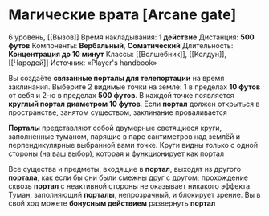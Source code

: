 # Магические врата [Arcane gate]
6 уровень, [[Вызов]]
Время накладывания: **1 действие**
Дистанция: **500 футов**
Компоненты: **Вербальный**, **Соматический**
Длительность: **Концентрация до 10 минут**
Классы: [[Волшебник]], [[Колдун]], [[Чародей]]
Источник: «Player's handbook»

Вы создаёте **связанные порталы для телепортации** на время заклинания. Выберите 2 видимые точки на земле: 1 в пределах **10 футов** от себя и 2-ю в пределах **500 футов**. В каждой точке появляется **круглый портал диаметром 10 футов**. Если **портал** должен открыться в пространстве, занятом существом, заклинание проваливается

**Порталы** представляют собой двумерные светящиеся круги, заполненные туманом, парящие в паре сантиметров над землёй и перпендикулярные выбранной вами точке. Круги видны только с одной стороны (на ваш выбор), которая и функционирует как портал

Все существа и предметы, входящие в **портал**, выходят из другого **портала**, как если бы они были смежны друг с другом; прохождение сквозь **портал** с неактивной стороны не оказывает никакого эффекта. Туман, заполняющий **порталы**, непрозрачный, и блокирует зрение. Вы в свой ход можете **бонусным действием** развернуть **портал**